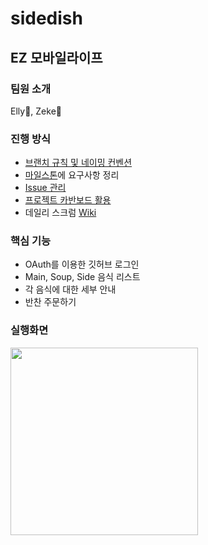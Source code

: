 # sidedish

## EZ 모바일라이프

### 팀원 소개

Elly👻, Zeke:otter:

### 진행 방식
- [브랜치 규칙 및 네이밍 컨벤션](https://github.com/zeke-iOS/sidedish/wiki)
- [마일스톤](https://github.com/zeke-iOS/sidedish/milestones)에 요구사항 정리
- [Issue 관리](https://github.com/zeke-iOS/sidedish/issues?q=is%3Aissue+is%3Aclosed)
- [프로젝트 카반보드 활용](https://github.com/zeke-iOS/sidedish/projects/1)
- 데일리 스크럼 [Wiki](https://github.com/zeke-iOS/sidedish/wiki/%EB%8D%B0%EC%9D%BC%EB%A6%AC-%EC%8A%A4%ED%81%AC%EB%9F%BC)

### 핵심 기능
- OAuth를 이용한 깃허브 로그인
- Main, Soup, Side 음식 리스트
- 각 음식에 대한 세부 안내
- 반찬 주문하기

### 실행화면

<img width="300" src="https://user-images.githubusercontent.com/60229909/116657005-a6af6d00-a9c8-11eb-8a43-ae94a3e46be8.gif">

